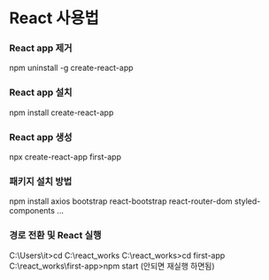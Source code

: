 # React 사용법

### React app 제거
npm uninstall -g create-react-app

### React app 설치
npm install create-react-app

### React app 생성
npx create-react-app first-app

### 패키지 설치 방법
npm install axios bootstrap react-bootstrap react-router-dom styled-components ...

### 경로 전환 및 React 실행
C:\Users\it>cd C:\react_works
C:\react_works>cd first-app
C:\react_works\first-app>npm start (안되면 재실행 하면됨)
